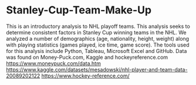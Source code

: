 # Stanley-Cup-Team-Make-Up
This is an introductory analysis to NHL playoff teams.
This analysis seeks to determine consistent factors in Stanley Cup winning teams in the NHL. We analyzed a number of demographics (age, nationality, height, weight) along with playing statistics (games played, ice time, game score). 
The tools used for this analysis include Python, Tableau, Microsoft Excel and GitHub.
Data was found on Money-Puck.com, Kaggle and hockeyreference.com
https://www.moneypuck.com/data.htm
https://www.kaggle.com/datasets/mesadowski/nhl-player-and-team-data-20089202122
https://www.hockey-reference.com/
